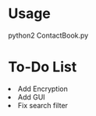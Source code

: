 
# Usage 
python2 ContactBook.py

# To-Do List
<li>Add Encryption</li>
<li>Add GUI</li>
<li>Fix search filter</li>

